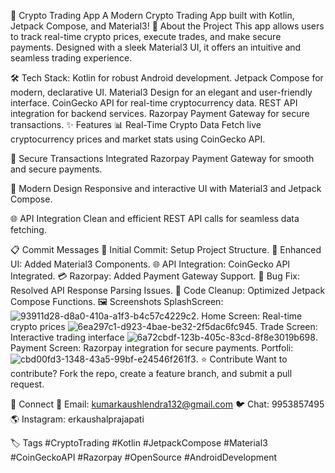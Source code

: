 🚀 Crypto Trading App
A Modern Crypto Trading App built with Kotlin, Jetpack Compose, and Material3!
🌟 About the Project
This app allows users to track real-time crypto prices, execute trades, and make secure payments. Designed with a sleek Material3 UI, it offers an intuitive and seamless trading experience.

🛠 Tech Stack:
Kotlin for robust Android development.
Jetpack Compose for modern, declarative UI.
Material3 Design for an elegant and user-friendly interface.
CoinGecko API for real-time cryptocurrency data.
REST API integration for backend services.
Razorpay Payment Gateway for secure transactions.
✨ Features
📊 Real-Time Crypto Data
Fetch live cryptocurrency prices and market stats using CoinGecko API.

💸 Secure Transactions
Integrated Razorpay Payment Gateway for smooth and secure payments.

🎨 Modern Design
Responsive and interactive UI with Material3 and Jetpack Compose.

🌐 API Integration
Clean and efficient REST API calls for seamless data fetching.

📋 Commit Messages
🚀 Initial Commit: Setup Project Structure.
💅 Enhanced UI: Added Material3 Components.
🌐 API Integration: CoinGecko API Integrated.
💳 Razorpay: Added Payment Gateway Support.
🐛 Bug Fix: Resolved API Response Parsing Issues.
🧹 Code Cleanup: Optimized Jetpack Compose Functions.
🖼 Screenshots
SplashScreen: ![93911d28-d8a0-410a-a1f3-b4c57c4229c2](https://github.com/user-attachments/assets/00a075b1-17f0-4a45-b983-517862333675).
Home Screen: Real-time crypto prices ![6ea297c1-d923-4bae-be32-2f5dac6fc945](https://github.com/user-attachments/assets/a577097d-79d1-49c9-bbd2-bb600726a5e7).
Trade Screen: Interactive trading interface ![6a72cbdf-123b-405c-83cd-8f8e3019b698](https://github.com/user-attachments/assets/15109e68-67db-4d73-95a6-5a537545b3e8).
Payment Screen: Razorpay integration for secure payments.
Portfoli: ![cbd00fd3-1348-43a5-99bf-e24546f261f3](https://github.com/user-attachments/assets/d45d25c9-261c-4d07-a874-fd2a0eeff364).
⭐ Contribute
Want to contribute? Fork the repo, create a feature branch, and submit a pull request.

🔗 Connect
📧 Email: kumarkaushlendra132@gmail.com
🐦 Chat: 9953857495
🌎 Instagram: erkaushalprajapati

🏷 Tags
#CryptoTrading #Kotlin #JetpackCompose #Material3 #CoinGeckoAPI #Razorpay #OpenSource #AndroidDevelopment
